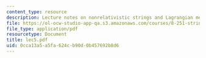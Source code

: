 ```yaml
---
content_type: resource
description: Lecture notes on nonrelativistic strings and Lagrangian mechanics.
file: https://ol-ocw-studio-app-qa.s3.amazonaws.com/courses/8-251-string-theory-for-undergraduates-spring-2007/0cca13a5a5fa624cb90d0b457692b8d6_lec5.pdf
file_type: application/pdf
resourcetype: Document
title: lec5.pdf
uid: 0cca13a5-a5fa-624c-b90d-0b457692b8d6
---
```

